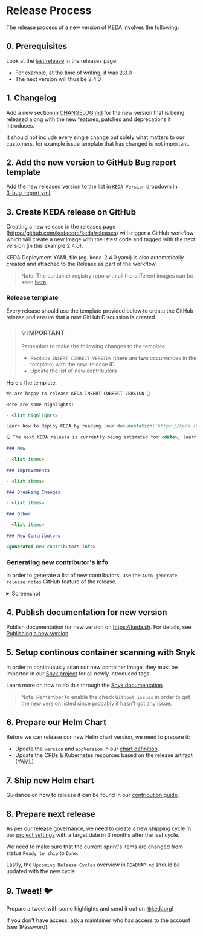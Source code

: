 # Release Process

The release process of a new version of KEDA involves the following:

## 0. Prerequisites

Look at the [last release] in the releases page:

- For example, at the time of writing, it was 2.3.0
- The next version will thus be 2.4.0

[last release]: https://github.com/kedacore/keda/releases/latest

## 1. Changelog

Add a new section in [CHANGELOG.md](CHANGELOG.md) for the new version that is being released along with the new features, patches and deprecations it introduces.

It should not include every single change but solely what matters to our customers, for example issue template that has changed is not important.

## 2. Add the new version to GitHub Bug report template

Add the new released version to the list in `KEDA Version` dropdown in [3_bug_report.yml](https://github.com/kedacore/keda/blob/main/.github/ISSUE_TEMPLATE/3_bug_report.yml).

## 3. Create KEDA release on GitHub

Creating a new release in the releases page (https://github.com/kedacore/keda/releases) will trigger a GitHub workflow which will create a new image with the latest code and tagged with the next version (in this example 2.4.0).

KEDA Deployment YAML file (eg. keda-2.4.0.yaml) is also automatically created and attached to the Release as part of the workflow.

> Note: The container registry repo with all the different images can be seen [here](https://github.com/orgs/kedacore/packages?repo_name=keda)

### Release template

Every release should use the template provided below to create the GitHub release and ensure that a new GitHub Discussion is created.

> ### 💡 IMPORTANT
>
> Remember to make the following changes to the template:
>
> - Replace `INSERT-CORRECT-VERSION` (there are **two** occurrences in the template) with the new-release ID
> - Update the list of new contributors

Here's the template:

```markdown
We are happy to release KEDA INSERT-CORRECT-VERSION 🎉

Here are some highlights:

- <list highlights>

Learn how to deploy KEDA by reading [our documentation](https://keda.sh/docs/INSERT-CORRECT-VERSION/deploy/).

🗓️ The next KEDA release is currently being estimated for <date>, learn more in our [roadmap](https://github.com/kedacore/keda/blob/main/ROADMAP.md#upcoming-release-cycles).
  
### New

- <list items>

### Improvements

- <list items>

### Breaking Changes

- <list items>

### Other

- <list items>

### New Contributors

<generated new contributors info>
```

### Generating new contributor's info

In order to generate a list of new contributors, use the `Auto-generate release notes` GitHub feature of the release.

<details>
  <summary>Screenshot</summary>

![image](https://user-images.githubusercontent.com/4345663/148563945-ad75816d-739b-4e8d-a063-aa0e77f6e98d.png)
</details>

## 4. Publish documentation for new version

Publish documentation for new version on https://keda.sh.
For details, see [Publishing a new version](https://github.com/kedacore/keda-docs#publishing-a-new-version).

## 5. Setup continous container scanning with Snyk

In order to continuously scan our new container image, they must be imported in our [Snyk project](https://app.snyk.io/org/keda/projects) for all newly introduced tags.

Learn more on how to do this through the [Snyk documentation](https://docs.snyk.io/products/snyk-container/image-scanning-library/github-container-registry-image-scanning/scan-container-images-from-github-container-registry-in-snyk).

> Note: Remember to enable the check `Without issues` in order to get the new version listed since probably it hasn't got any issue.

## 6. Prepare our Helm Chart

Before we can release our new Helm chart version, we need to prepare it:

- Update the `version` and `appVersion` in our [chart definition](https://github.com/kedacore/charts/blob/master/keda/Chart.yaml).
- Update the CRDs & Kubernetes resources based on the release artifact (YAML)

## 7. Ship new Helm chart

Guidance on how to release it can be found in our [contribution guide](https://github.com/kedacore/charts/blob/master/CONTRIBUTING.md#shipping-a-new-version).

## 8. Prepare next release

As per our [release governance](https://github.com/kedacore/governance/blob/main/RELEASES.md), we need to create a new shipping cycle in our [project settings](https://github.com/orgs/kedacore/projects/2/settings/fields/1647216) with a target date in 3 months after the last cycle.

We need to make sure that the current sprint's items are changed from status `Ready to ship` to `Done`.

Lastly, the `Upcoming Release Cycles` overview in `ROADMAP.md` should be updated with the new cycle.

## 9. Tweet! 🐦

Prepare a tweet with some highlights and send it out on [@kedaorg](https://twitter.com/kedaorg)!

If you don't have access, ask a maintainer who has access to the account (see 1Password).
